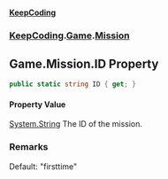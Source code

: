 #### [KeepCoding](index.md 'index')
### [KeepCoding](KeepCoding.md 'KeepCoding').[Game](KeepCoding_Game.md 'KeepCoding.Game').[Mission](KeepCoding_Game_Mission.md 'KeepCoding.Game.Mission')
## Game.Mission.ID Property
```csharp
public static string ID { get; }
```
#### Property Value
[System.String](https://docs.microsoft.com/en-us/dotnet/api/System.String 'System.String')
The ID of the mission.  
### Remarks
Default: "firsttime"  
